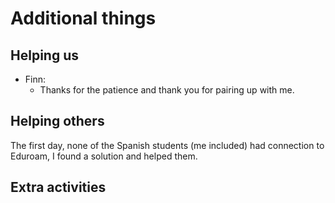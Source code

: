 # Additional things

## Helping us
- Finn:
    - Thanks for the patience and thank you for pairing up with me.


## Helping others
The first day, none of the Spanish students (me included) had connection to Eduroam, I found a solution and helped them.

## Extra activities

